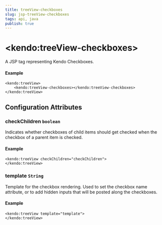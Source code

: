 ```yaml
---
title: treeView-checkboxes
slug: jsp-treeView-checkboxes
tags: api, java
publish: true
---
```


# \<kendo:treeView-checkboxes\>
A JSP tag representing Kendo Checkboxes.

#### Example
    <kendo:treeView>
        <kendo:treeView-checkboxes></kendo:treeView-checkboxes>
    </kendo:treeView>


## Configuration Attributes


### checkChildren `boolean`

Indicates whether checkboxes of child items should get checked when the checkbox of a parent item is checked.

#### Example
    <kendo:treeView checkChildren="checkChildren">
    </kendo:treeView>



### template `String`

Template for the checkbox rendering. Used to set the  checkbox name attribute, or to add hidden inputs that will be posted along the checkboxes.

#### Example
    <kendo:treeView template="template">
    </kendo:treeView>


